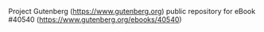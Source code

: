 Project Gutenberg (https://www.gutenberg.org) public repository for eBook #40540 (https://www.gutenberg.org/ebooks/40540)
